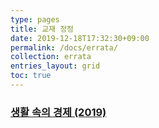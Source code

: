 ```yaml
---
type: pages
title: 교재 정정
date: 2019-12-18T17:32:30+09:00
permalink: /docs/errata/
collection: errata
entries_layout: grid
toc: true
---
```


### [생활 속의 경제 (2019)](/docs/errata/ie-2019-textbook/)
